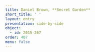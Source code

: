 ```yaml
---
title: Daniel Brown, **Secret Garden**
short_title: ' '
layout: entry
presentation: side-by-side
object:
  - id: 2015-267
order: 407
menu: false
---
```



